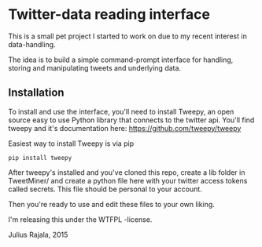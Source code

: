 # Twitter-data reading interface
This is a small pet project I started to work on due to my recent interest in data-handling.

The idea is to build a simple command-prompt interface for handling, storing and manipulating tweets and underlying data.

## Installation
To install and use the interface, you'll need to install Tweepy, an open source easy to use Python library that connects to the twitter api.
You'll find tweepy and it's documentation here: https://github.com/tweepy/tweepy

Easiest way to install Tweepy is via pip
```
pip install tweepy
```

After tweepy's installed and you've cloned this repo, create a lib folder in TweetMiner/ and create a python file here with your twitter access tokens called secrets. This file should be personal to your account.

Then you're ready to use and edit these files to your own liking.

I'm releasing this under the WTFPL -license.

Julius Rajala, 2015
